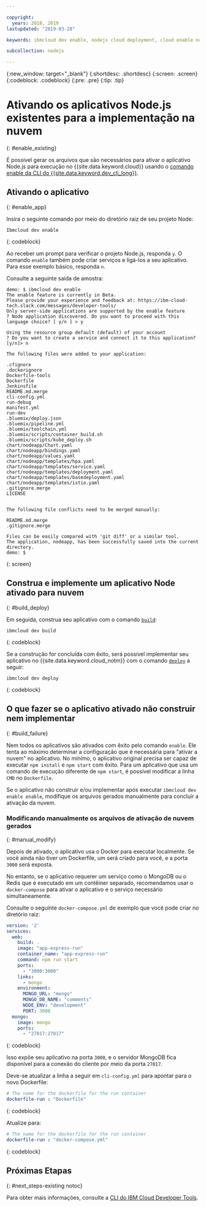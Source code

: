```yaml
---

copyright:
  years: 2018, 2019
lastupdated: "2019-03-28"

keywords: ibmcloud dev enable, nodejs cloud deployment, cloud enable nodejs, deploy nodejs, build nodejs cloud, nodejs debug

subcollection: nodejs

---
```


{:new_window: target="_blank"}
{:shortdesc: .shortdesc}
{:screen: .screen}
{:codeblock: .codeblock}
{:pre: .pre}
{:tip: .tip}

# Ativando os aplicativos Node.js existentes para a implementação na nuvem
{: #enable_existing}

É possível gerar os arquivos que são necessários para ativar o aplicativo Node.js para execução no {{site.data.keyword.cloud}} usando o [comando enable da CLI do {{site.data.keyword.dev_cli_long}}](/docs/cli/idt?topic=cloud-cli-idt-cli#enable).

## Ativando o aplicativo
{: #enable_app}

Insira o seguinte comando por meio do diretório raiz de seu projeto Node:
```
Ibmcloud dev enable
```
{: codeblock}

Ao receber um prompt para verificar o projeto Node.js, responda `y`. O comando `enable` também pode criar serviços e ligá-los a seu aplicativo. Para esse exemplo básico, responda `n`.

Consulte a seguinte saída de amostra:
```
demo: $ ibmcloud dev enable
The enable feature is currently in Beta.
Please provide your experience and feedback at: https://ibm-cloud-tech.slack.com/messages/developer-tools/
Only server-side applications are supported by the enable feature
? Node application discovered. Do you want to proceed with this language choice? [ y/n ] > y

Using the resource group default (default) of your account
? Do you want to create a service and connect it to this application? [y/n]> n
                                    
The following files were added to your application:

.cfignore
.dockerignore
Dockerfile-tools
Dockerfile
Jenkinsfile
README.md.merge
cli-config.yml
run-debug
manifest.yml
run-dev
.bluemix/deploy.json
.bluemix/pipeline.yml
.bluemix/toolchain.yml
.bluemix/scripts/container_build.sh
.bluemix/scripts/kube_deploy.sh
chart/nodeapp/Chart.yaml
chart/nodeapp/bindings.yaml
chart/nodeapp/values.yaml
chart/nodeapp/templates/hpa.yaml
chart/nodeapp/templates/service.yaml
chart/nodeapp/templates/deployment.yaml
chart/nodeapp/templates/basedeployment.yaml
chart/nodeapp/templates/istio.yaml
.gitignore.merge
LICENSE


The following file conflicts need to be merged manually:

README.md.merge
.gitignore.merge

Files can be easily compared with 'git diff' or a similar tool.
The application, nodeapp, has been successfully saved into the current directory.
demo: $
```
{: screen}

## Construa e implemente um aplicativo Node ativado para nuvem
{: #build_deploy}

Em seguida, construa seu aplicativo com o comando [`build`](/docs/cli/idt?topic=cloud-cli-idt-cli#build):
```
ibmcloud dev build
```
{: codeblock}

Se a construção for concluída com êxito, será possível implementar seu aplicativo no {{site.data.keyword.cloud_notm}} com o comando [`deploy`](/docs/cli/idt?topic=cloud-cli-idt-cli#deploy) a seguir:
```
ibmcloud dev deploy
```
{: codeblock}

## O que fazer se o aplicativo ativado não construir nem implementar
{: #build_failure}

Nem todos os aplicativos são ativados com êxito pelo comando `enable`. Ele tenta ao máximo determinar a configuração que é necessária para "ativar a nuvem" no aplicativo. No mínimo, o aplicativo original precisa ser capaz de executar `npm install` e `npm start` com êxito. Para um aplicativo que usa um comando de execução diferente de `npm start`, é possível modificar a linha `CMD` no `Dockerfile`.

Se o aplicativo não construir e/ou implementar após executar `ibmcloud dev enable enable`, modifique os arquivos gerados manualmente para concluir a ativação da nuvem.

### Modificando manualmente os arquivos de ativação de nuvem gerados
{: #manual_modify}

Depois de ativado, o aplicativo usa o Docker para executar localmente. Se você ainda não tiver um Dockerfile, um será criado para você, e a porta `3000` será exposta.

No entanto, se o aplicativo requerer um serviço como o MongoDB ou o Redis que é executado em um contêiner separado, recomendamos usar o `docker-compose` para ativar o aplicativo e o serviço necessário simultaneamente.

Consulte o seguinte `docker-compose.yml` de exemplo que você pode criar no diretório raiz:
```yaml
version: '2'
services:
  web:
    build: .
    image: "app-express-run"
    container_name: "app-express-run"
    command: npm run start
    ports:
      - "3000:3000"
    links:
      - mongo
    environment:
      MONGO_URL: "mongo"
      MONGO_DB_NAME: "comments"
      NODE_ENV: "development"
      PORT: 3000
  mongo:
    image: mongo
    ports:
      - "27017:27017" 
```
{: codeblock}

Isso expõe seu aplicativo na porta `3000`, e o servidor MongoDB fica disponível para a conexão do cliente por meio da porta `27017`.

Deve-se atualizar a linha a seguir em `cli-config.yml` para apontar para o novo Dockerfile: 
```yaml
# The name for the dockerfile for the run container
dockerfile-run : "Dockerfile"
```
{: codeblock}

Atualize para:
```yaml
# The name for the dockerfile for the run container
dockerfile-run : "docker-compose.yml"
```
{: codeblock}

## Próximas Etapas
{: #next_steps-existing notoc}

Para obter mais informações, consulte a [CLI do IBM Cloud Developer Tools](/docs/cli/idt?topic=cloud-cli-idt-cli#idt-cli).
